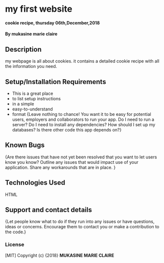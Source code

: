 # my first website
#### cookie recipe, thursday 06th,December,2018
#### By **mukasine marie claire**
## Description
my webpage is all about cookies.
it contains a detailed cookie recipe with all the information you need.
## Setup/Installation Requirements
* This is a great place
* to list setup instructions
* in a simple
* easy-to-understand
* format
{Leave nothing to chance! You want it to be easy for potential users, employers and collaborators to run your app. Do I need to run a server? Do I need to install any dependencies? How should I set up my databases? Is there other code this app depends on?}
## Known Bugs
{Are there issues that have not yet been resolved that you want to let users know you know? Outline any issues that would impact use of your application. Share any workarounds that are in place. }
## Technologies Used
HTML
## Support and contact details
{Let people know what to do if they run into any issues or have questions, ideas or concerns.  Encourage them to contact you or make a contribution to the code.}
### License
[MIT]
Copyright (c) {2018} **MUKASINE MARIE CLAIRE**
